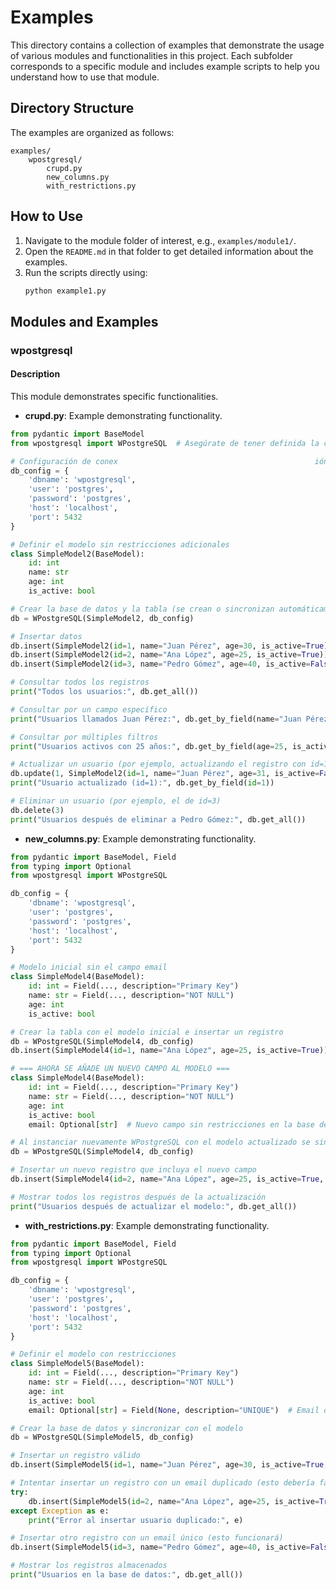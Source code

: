 # Examples

This directory contains a collection of examples that demonstrate the usage of various modules and functionalities in this project. Each subfolder corresponds to a specific module and includes example scripts to help you understand how to use that module.

## Directory Structure

The examples are organized as follows:

```
examples/
    wpostgresql/
        crupd.py
        new_columns.py
        with_restrictions.py
```

## How to Use

1. Navigate to the module folder of interest, e.g., `examples/module1/`.
2. Open the `README.md` in that folder to get detailed information about the examples.
3. Run the scripts directly using:
   ```bash
   python example1.py
   ```

## Modules and Examples

### wpostgresql

#### Description
This module demonstrates specific functionalities.


- **crupd.py**: Example demonstrating functionality.
```python
from pydantic import BaseModel
from wpostgresql import WPostgreSQL  # Asegúrate de tener definida la clase WPostgreSQL

# Configuración de conex                                            ión a PostgreSQL
db_config = {
    'dbname': 'wpostgresql',
    'user': 'postgres',
    'password': 'postgres',
    'host': 'localhost',
    'port': 5432
}

# Definir el modelo sin restricciones adicionales
class SimpleModel2(BaseModel):
    id: int
    name: str
    age: int
    is_active: bool

# Crear la base de datos y la tabla (se crean o sincronizan automáticamente)
db = WPostgreSQL(SimpleModel2, db_config)

# Insertar datos
db.insert(SimpleModel2(id=1, name="Juan Pérez", age=30, is_active=True))
db.insert(SimpleModel2(id=2, name="Ana López", age=25, is_active=True))
db.insert(SimpleModel2(id=3, name="Pedro Gómez", age=40, is_active=False))

# Consultar todos los registros
print("Todos los usuarios:", db.get_all())

# Consultar por un campo específico
print("Usuarios llamados Juan Pérez:", db.get_by_field(name="Juan Pérez"))

# Consultar por múltiples filtros
print("Usuarios activos con 25 años:", db.get_by_field(age=25, is_active=True))

# Actualizar un usuario (por ejemplo, actualizando el registro con id=1)
db.update(1, SimpleModel2(id=1, name="Juan Pérez", age=31, is_active=False))
print("Usuario actualizado (id=1):", db.get_by_field(id=1))

# Eliminar un usuario (por ejemplo, el de id=3)
db.delete(3)
print("Usuarios después de eliminar a Pedro Gómez:", db.get_all())
  ```


- **new_columns.py**: Example demonstrating functionality.
```python
from pydantic import BaseModel, Field
from typing import Optional
from wpostgresql import WPostgreSQL

db_config = {
    'dbname': 'wpostgresql',
    'user': 'postgres',
    'password': 'postgres',
    'host': 'localhost',
    'port': 5432
}

# Modelo inicial sin el campo email
class SimpleModel4(BaseModel):
    id: int = Field(..., description="Primary Key")
    name: str = Field(..., description="NOT NULL")
    age: int
    is_active: bool

# Crear la tabla con el modelo inicial e insertar un registro
db = WPostgreSQL(SimpleModel4, db_config)
db.insert(SimpleModel4(id=1, name="Ana López", age=25, is_active=True))

# === AHORA SE AÑADE UN NUEVO CAMPO AL MODELO ===
class SimpleModel4(BaseModel):
    id: int = Field(..., description="Primary Key")
    name: str = Field(..., description="NOT NULL")
    age: int
    is_active: bool
    email: Optional[str]  # Nuevo campo sin restricciones en la base de datos

# Al instanciar nuevamente WPostgreSQL con el modelo actualizado se sincroniza la tabla
db = WPostgreSQL(SimpleModel4, db_config)

# Insertar un nuevo registro que incluya el nuevo campo
db.insert(SimpleModel4(id=2, name="Ana López", age=25, is_active=True, email="ana@example.com"))

# Mostrar todos los registros después de la actualización
print("Usuarios después de actualizar el modelo:", db.get_all())
  ```


- **with_restrictions.py**: Example demonstrating functionality.
```python
from pydantic import BaseModel, Field
from typing import Optional
from wpostgresql import WPostgreSQL

db_config = {
    'dbname': 'wpostgresql',
    'user': 'postgres',
    'password': 'postgres',
    'host': 'localhost',
    'port': 5432
}

# Definir el modelo con restricciones
class SimpleModel5(BaseModel):
    id: int = Field(..., description="Primary Key")
    name: str = Field(..., description="NOT NULL")
    age: int
    is_active: bool
    email: Optional[str] = Field(None, description="UNIQUE")  # Email debe ser único

# Crear la base de datos y sincronizar con el modelo
db = WPostgreSQL(SimpleModel5, db_config)

# Insertar un registro válido
db.insert(SimpleModel5(id=1, name="Juan Pérez", age=30, is_active=True, email="juan@example.com"))

# Intentar insertar un registro con un email duplicado (esto debería fallar)
try:
    db.insert(SimpleModel5(id=2, name="Ana López", age=25, is_active=True, email="juan@example.com"))
except Exception as e:
    print("Error al insertar usuario duplicado:", e)

# Insertar otro registro con un email único (esto funcionará)
db.insert(SimpleModel5(id=3, name="Pedro Gómez", age=40, is_active=False, email="pedro@example.com"))

# Mostrar los registros almacenados
print("Usuarios en la base de datos:", db.get_all())
  ```


